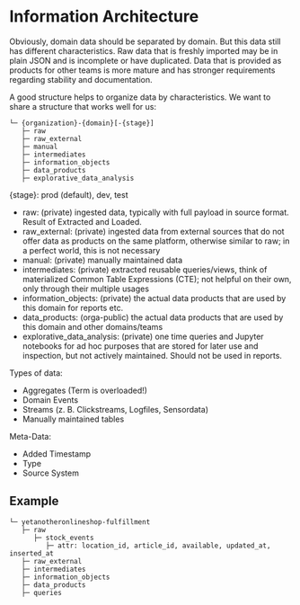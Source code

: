 # Information Architecture

Obviously, domain data should be separated by domain.
But this data still has different characteristics.
Raw data that is freshly imported may be in plain JSON and is incomplete or have duplicated.
Data that is provided as products for other teams is more mature and has stronger requirements
regarding stability and documentation.

A good structure helps to organize data by characteristics.
We want to share a structure that works well for us:

```
└─ {organization}-{domain}[-{stage}]
   ├─ raw
   ├─ raw_external
   ├─ manual
   ├─ intermediates
   ├─ information_objects
   ├─ data_products
   ├─ explorative_data_analysis 
```

{stage}: prod (default), dev, test

- raw:                 (private) ingested data, typically with full payload in source format. Result of Extracted and Loaded.
- raw_external:        (private) ingested data from external sources that do not offer data as products on the same platform, otherwise similar to raw; in a perfect world, this is not necessary
- manual:             (private) manually maintained data
- intermediates:       (private) extracted reusable queries/views, think of materialized Common Table Expressions (CTE); not helpful on their own, only through their multiple usages
- information_objects: (private) the actual data products that are used by this domain for reports etc.
- data_products:       (orga-public) the actual data products that are used by this domain and other domains/teams
- explorative_data_analysis: (private) one time queries and Jupyter notebooks for ad hoc purposes that are stored for later use and inspection, but not actively maintained. Should not be used in reports.


Types of data:
- Aggregates (Term is overloaded!)
- Domain Events
- Streams (z. B. Clickstreams, Logfiles, Sensordata)
- Manually maintained tables

Meta-Data:
- Added Timestamp
- Type
- Source System

## Example

```
└─ yetanotheronlineshop-fulfillment
   ├─ raw
      ├─ stock_events
         ├─ attr: location_id, article_id, available, updated_at, inserted_at
   ├─ raw_external
   ├─ intermediates
   ├─ information_objects
   ├─ data_products
   ├─ queries 
```
